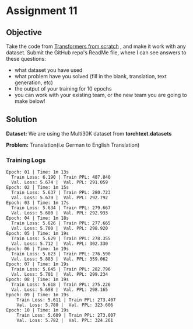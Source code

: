 # Assignment 11

## Objective
Take the code from [Transformers from scratch](https://github.com/aladdinpersson/Machine-Learning-Collection/blob/a2ee9271b5280be6994660c7982d0f44c67c3b63/ML/Pytorch/more_advanced/transformer_from_scratch/transformer_from_scratch.py) , and make it work with any dataset. Submit the GitHub repo's ReadMe file, where I can see answers to these questions:

* what dataset you have used
* what problem have you solved (fill in the blank, translation, text generation, etc)
* the output of your training for 10 epochs
* you can work with your existing team, or the new team you are going to make below!

## Solution

**Dataset:** We are using the Multi30K dataset from **torchtext.datasets** 

**Problem:** Translation(i.e German to English Translation)

### Training Logs

    Epoch: 01 | Time: 1m 13s
      Train Loss: 6.190 | Train PPL: 487.840
      Val. Loss: 5.674 |  Val. PPL: 291.059
    Epoch: 02 | Time: 1m 15s
      Train Loss: 5.637 | Train PPL: 280.723
      Val. Loss: 5.679 |  Val. PPL: 292.792
    Epoch: 03 | Time: 1m 17s
      Train Loss: 5.634 | Train PPL: 279.667
      Val. Loss: 5.680 |  Val. PPL: 292.933
    Epoch: 04 | Time: 1m 18s
      Train Loss: 5.626 | Train PPL: 277.665
      Val. Loss: 5.700 |  Val. PPL: 298.920
    Epoch: 05 | Time: 1m 19s
      Train Loss: 5.629 | Train PPL: 278.355
      Val. Loss: 5.712 |  Val. PPL: 302.330
    Epoch: 06 | Time: 1m 19s
      Train Loss: 5.623 | Train PPL: 276.590
      Val. Loss: 5.883 |  Val. PPL: 359.062
    Epoch: 07 | Time: 1m 19s
      Train Loss: 5.645 | Train PPL: 282.796
      Val. Loss: 5.701 |  Val. PPL: 299.234
    Epoch: 08 | Time: 1m 19s
      Train Loss: 5.618 | Train PPL: 275.226
      Val. Loss: 5.698 |  Val. PPL: 298.165
    Epoch: 09 | Time: 1m 19s
	    Train Loss: 5.611 | Train PPL: 273.407
	    Val. Loss: 5.780 |  Val. PPL: 323.606
    Epoch: 10 | Time: 1m 19s
	    Train Loss: 5.609 | Train PPL: 273.007
	    Val. Loss: 5.782 |  Val. PPL: 324.261
